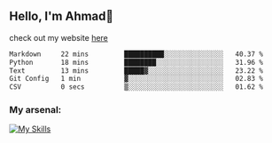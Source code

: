 
## Hello, I'm Ahmad👋

check out my website [here](https://ahmadalwi.com/)

<!--START_SECTION:waka-->

```txt
Markdown     22 mins         ██████████░░░░░░░░░░░░░░░   40.37 %
Python       18 mins         ████████░░░░░░░░░░░░░░░░░   31.96 %
Text         13 mins         █████▓░░░░░░░░░░░░░░░░░░░   23.22 %
Git Config   1 min           ▓░░░░░░░░░░░░░░░░░░░░░░░░   02.83 %
CSV          0 secs          ▒░░░░░░░░░░░░░░░░░░░░░░░░   01.62 %
```

<!--END_SECTION:waka-->

### My arsenal:

[![My Skills](https://skillicons.dev/icons?i=js,ts,py,go,react,nextjs,svelte,nodejs,django,tailwind,html,css,sass,firebase,mongodb,postgres,mysql,redis,git,github,docker,vscode,figma,godot)](https://skillicons.dev)
